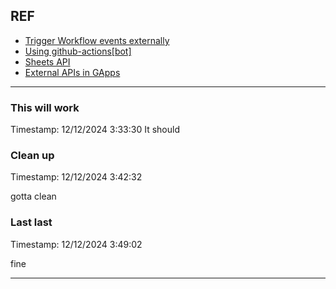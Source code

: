 ## REF
  - [Trigger Workflow events externally](https://docs.github.com/en/rest/actions?apiVersion=2022-11-28#create-a-workflow-dispatch-event)
  - [Using github-actions[bot]](https://github.com/orgs/community/discussions/26842)
  - [Sheets API](https://developers.google.com/sheets/api/quickstart/python)
  - [External APIs in GApps](https://developers.google.com/apps-script/guides/services/external)

---


### This will work
Timestamp: 12/12/2024 3:33:30
It should

### Clean up
Timestamp: 12/12/2024 3:42:32 

gotta clean

### Last last
Timestamp: 12/12/2024 3:49:02 

fine

---

